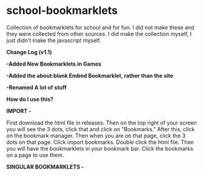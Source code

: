 # school-bookmarklets
Collection of bookmarklets for school and for fun. I did not make these and they were collected from other sources.
I did make the collection myself, I just didn't make the javascript myself. 

<b>Change Log (v1.1)
  
  -Added New Bookmarklets in Games
 
  -Added the about:blank Embed Bookmarklet, rather than the site
  
  -Renamed A lot of stuff</b>
 
<b>How do I use this?</b>

<b>IMPORT - </b>

First download the html file in releases. Then on the top right of your screen you will see the 3 dots, click that and click on "Bookmarks." After this, click on the bookmark manager. Then when you are on that page, click the 3 dots on that page. Click import bookmarks. Double click the html file. Then you will have the bookmarklets in your bookmark bar. Click the bookmarks on a page to use them. 

<b>SINGULAR BOOKMARKLETS - </b>



